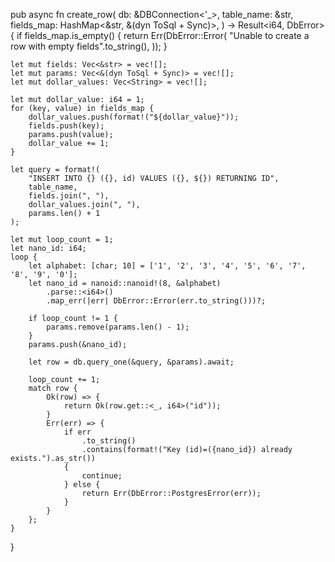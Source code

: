 
pub async fn create_row(
    db: &DBConnection<'_>,
    table_name: &str,
    fields_map: HashMap<&str, &(dyn ToSql + Sync)>,
) -> Result<i64, DbError> {
    if fields_map.is_empty() {
        return Err(DbError::Error(
            "Unable to create a row with empty fields".to_string(),
        ));
    }

    let mut fields: Vec<&str> = vec![];
    let mut params: Vec<&(dyn ToSql + Sync)> = vec![];
    let mut dollar_values: Vec<String> = vec![];

    let mut dollar_value: i64 = 1;
    for (key, value) in fields_map {
        dollar_values.push(format!("${dollar_value}"));
        fields.push(key);
        params.push(value);
        dollar_value += 1;
    }

    let query = format!(
        "INSERT INTO {} ({}, id) VALUES ({}, ${}) RETURNING ID",
        table_name,
        fields.join(", "),
        dollar_values.join(", "),
        params.len() + 1
    );

    let mut loop_count = 1;
    let nano_id: i64;
    loop {
        let alphabet: [char; 10] = ['1', '2', '3', '4', '5', '6', '7', '8', '9', '0'];
        let nano_id = nanoid::nanoid!(8, &alphabet)
            .parse::<i64>()
            .map_err(|err| DbError::Error(err.to_string()))?;

        if loop_count != 1 {
            params.remove(params.len() - 1);
        }
        params.push(&nano_id);

        let row = db.query_one(&query, &params).await;

        loop_count += 1;
        match row {
            Ok(row) => {
                return Ok(row.get::<_, i64>("id"));
            }
            Err(err) => {
                if err
                    .to_string()
                    .contains(format!("Key (id)=({nano_id}) already exists.").as_str())
                {
                    continue;
                } else {
                    return Err(DbError::PostgresError(err));
                }
            }
        };
    }
}
